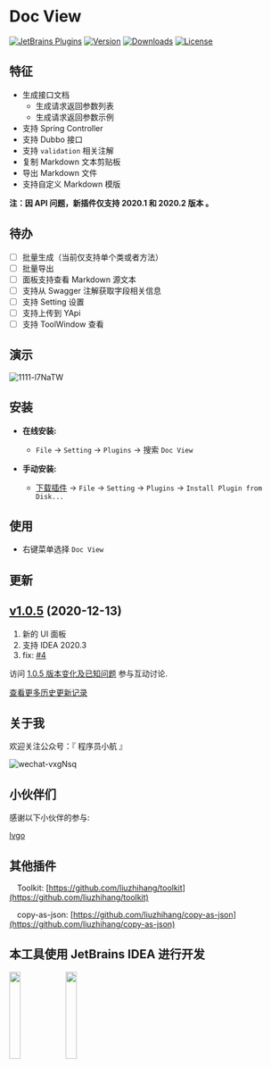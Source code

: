 Doc View
=======

[![JetBrains Plugins](https://img.shields.io/jetbrains/plugin/v/15305-doc-view.svg)](https://plugins.jetbrains.com/plugin/15305-doc-view)
[![Version](http://phpstorm.espend.de/badge/15305/version)](https://plugins.jetbrains.com/plugin/15305-doc-view/versions)
[![Downloads](https://img.shields.io/jetbrains/plugin/d/15305-doc-view.svg)](https://plugins.jetbrains.com/plugin/15305-doc-view)
[![License](https://img.shields.io/badge/license-MIT-red.svg)](https://github.com/liuzhihang/toolkit/blob/master/LICENSE)

特征
----

- 生成接口文档
    - 生成请求返回参数列表
    - 生成请求返回参数示例
- 支持 Spring Controller
- 支持 Dubbo 接口
- 支持 `validation` 相关注解
- 复制 Markdown 文本剪贴板
- 导出 Markdown 文件
- 支持自定义 Markdown 模版

**注：因 API 问题，新插件仅支持 2020.1 和 2020.2 版本 。**


待办
----

- [ ] 批量生成（当前仅支持单个类或者方法）
- [ ] 批量导出
- [ ] 面板支持查看 Markdown 源文本
- [ ] 支持从 Swagger 注解获取字段相关信息
- [ ] 支持 Setting 设置
- [ ] 支持上传到 YApi
- [ ] 支持 ToolWindow 查看

演示
----

![1111-l7NaTW](https://cdn.jsdelivr.net/gh/liuzhihang/oss/pic/article/1111-l7NaTW.gif)


安装
----
- **在线安装:**
  - `File` -> `Setting` -> `Plugins` -> 搜索 `Doc View`

- **手动安装:**
  - [下载插件](https://github.com/liuzhihang/doc-view/releases) -> `File` -> `Setting` -> `Plugins` -> `Install Plugin from Disk...`

使用
----
- 右键菜单选择 `Doc View`
            
更新
----

## [v1.0.5](https://github.com/liuzhihang/doc-view/releases/tag/v1.0.5) (2020-12-13)

1. 新的 UI 面板
2. 支持 IDEA 2020.3
3. fix: <a href="https://github.com/liuzhihang/doc-view/issues/4">#4</a>

访问 [1.0.5 版本变化及已知问题](https://github.com/liuzhihang/doc-view/discussions/10) 参与互动讨论.

[查看更多历史更新记录](./doc/ChangeNotes.md)

关于我
----

欢迎关注公众号：『 程序员小航 』

![wechat-vxgNsq](https://cdn.jsdelivr.net/gh/liuzhihang/oss/pic/article/wechat-vxgNsq.png)


小伙伴们
----

感谢以下小伙伴的参与:

[lvgo](https://github.com/lvgocc)



其他插件
----

&emsp;Toolkit: [https://github.com/liuzhihang/toolkit](https://github.com/liuzhihang/toolkit)


&emsp;copy-as-json: [https://github.com/liuzhihang/copy-as-json](https://github.com/liuzhihang/copy-as-json)

本工具使用 JetBrains IDEA 进行开发
----
<a href="https://www.jetbrains.com/?from=Toolkit"><img src="https://cdn.jsdelivr.net/gh/liuzhihang/oss/pic/article/jetbrains-logo-MrNwcp.png" width="20%" height="20%"></a><a href="https://www.jetbrains.com/?from=Toolkit"><img src="https://cdn.jsdelivr.net/gh/liuzhihang/oss/pic/article/idea-logo-XpnqgG.png" width="20%" height="20%"> </a>


<script defer src="https://plugins.jetbrains.com/assets/scripts/mp-widget.js"></script>